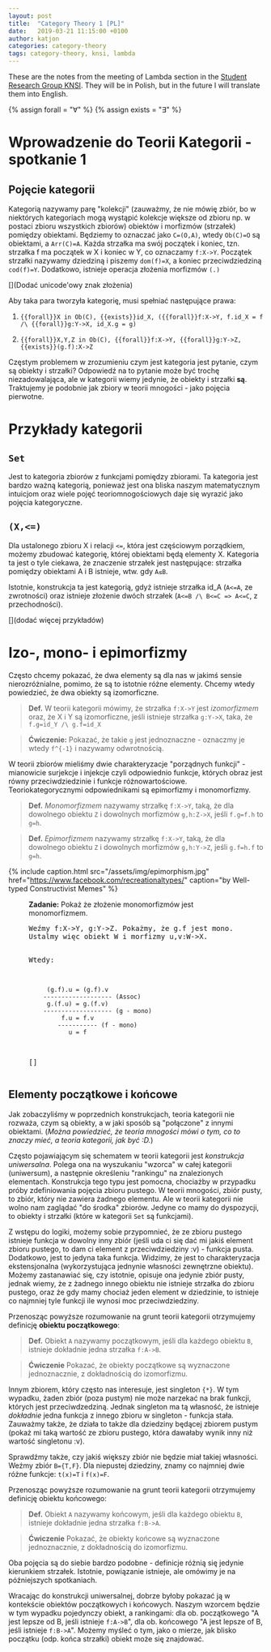 ```yaml
---
layout: post
title:  "Category Theory 1 [PL]"
date:   2019-03-21 11:15:00 +0100
author: katjon
categories: category-theory
tags: category-theory, knsi, lambda
---
```

These are the notes from the meeting of Lambda section in the [Student Research Group KNSI][knsi]. They will be in Polish, but in the future I will translate them into English.

{% assign forall = "∀" %}
{% assign exists = "∃" %}

[knsi]: https:/knsi-wppt.github.io


Wprowadzenie do Teorii Kategorii - spotkanie 1
===

Pojęcie kategorii
---

Kategorią nazywamy parę "kolekcji" (zauważmy, że nie mówię zbiór, bo w niektórych kategoriach mogą wystąpić kolekcje większe od zbioru np. w postaci zbioru wszystkich zbiorów) obiektów i morfizmów (strzałek) pomiędzy obiektami. Będziemy to oznaczać jako `C=(O,A)`, wtedy `Ob(C)=O` są obiektami, a `Arr(C)=A`. Każda strzałka ma swój początek i koniec, tzn. strzałka f ma początek w X i koniec w Y, co oznaczamy `f:X->Y`. Początek strzałki nazywamy dziedziną i piszemy `dom(f)=X`, a koniec przeciwdziedziną `cod(f)=Y`. Dodatkowo, istnieje operacja złożenia morfizmów `(.)` 

[](Dodać unicode'owy znak złożenia)

Aby taka para tworzyła kategorię, musi spełniać następujące prawa:

1. `{{forall}}X in Ob(C), {{exists}}id_X, ({{forall}}f:X->Y, f.id_X = f /\ {{forall}}g:Y->X, id_X.g = g)`

2. `{{forall}}X,Y,Z in Ob(C), {{forall}}f:X->Y, {{forall}}g:Y->Z, {{exists}}(g.f):X->Z`

Częstym problemem w zrozumieniu czym jest kategoria jest pytanie, czym są obiekty i strzałki? Odpowiedź na to pytanie może być trochę niezadowalająca, ale w kategorii wiemy jedynie, że obiekty i strzałki **są**. Traktujemy je podobnie jak zbiory w teorii mnogości - jako pojęcia pierwotne.

Przykłady kategorii
===

`Set`
---
Jest to kategoria zbiorów z funkcjami pomiędzy zbiorami. Ta kategoria jest bardzo ważną kategorią, ponieważ jest ona bliska naszym matematycznym intuicjom oraz wiele pojęć teoriomnogościowych daje się wyrazić jako pojęcia kategoryczne.

`(X,<=)`
---
Dla ustalonego zbioru X i relacji `<=`, która jest częściowym porządkiem, możemy zbudować kategorię, której obiektami będą elementy X. Kategoria ta jest o tyle ciekawa, że znaczenie strzałek jest następujące:
strzałka pomiędzy obiektami A i B istnieje, wtw. gdy `A≤B`.

Istotnie, konstrukcja ta jest kategorią, gdyż istnieje strzałka id_A (`A<=A`, ze zwrotności) oraz istnieje złożenie dwóch strzałek (`A<=B /\ B<=C => A<=C`, z przechodności).

<!-- <figure class="task">
Zadanie: Pokazać, że grupy z homomorfizmami grup tworzą kategorię (kategoria Grp).
</figure> -->

[](dodać więcej przykładów)

Izo-, mono- i epimorfizmy
===

Często chcemy pokazać, że dwa elementy są dla nas w jakimś sensie nierozróżnialne, pomimo, że są to istotnie różne elementy. Chcemy wtedy powiedzieć, że dwa obiekty są izomorficzne.

> **Def.** W teorii kategorii mówimy, że strzałka `f:X->Y` jest *izomorfizmem* oraz, że X i Y są izomorficzne, jeśli istnieje strzałka `g:Y->X`, taka, że  `f.g=id_Y /\ g.f=id_X`

> **Ćwiczenie:** Pokazać, że takie `g` jest jednoznaczne - oznaczmy je wtedy `f^{-1}` i nazywamy odwrotnością.

W teorii zbiorów mieliśmy dwie charakteryzacje "porządnych funkcji" - mianowicie surjekcje i injekcje czyli odpowiednio funkcje, których obraz jest równy przeciwdziedzinie i funkcje różnowartościowe. Teoriokategorycznymi odpowiednikami są epimorfizmy i monomorfizmy.

> **Def.** *Monomorfizmem* nazywamy strzałkę `f:X->Y`, taką, że dla dowolnego obiektu `Z` i dowolnych morfizmów `g,h:Z->X`, jeśli `f.g=f.h` to `g=h`.

> **Def.** *Epimorfizmem* nazywamy strzałkę `f:X->Y`, taką, że dla dowolnego obiektu `Z` i dowolnych morfizmów `g,h:Y->Z`, jeśli `g.f=h.f` to `g=h`.

{% include caption.html 
    src="/assets/img/epimorphism.jpg" 
    href="https://www.facebook.com/recreationaltypes/"
    caption="by Well-typed Constructivist Memes"
%}

<figure class="task">
<span><b>Zadanie:</b> Pokaż że złożenie monomorfizmów jest monomorfizmem.</span>
<pre>
Weźmy f:X->Y, g:Y->Z. Pokażmy, że g.f jest mono. 
Ustalmy więc obiekt W i morfizmy u,v:W->X.

Wtedy:

         (g.f).u = (g.f).v
        ------------------- (Assoc)
         g.(f.u) = g.(f.v) 
        ------------------- (g - mono)
             f.u = f.v 
            ----------- (f - mono)
               u = f
[]
</pre>
</figure>

Elementy początkowe i końcowe 
---

Jak zobaczyliśmy w poprzednich konstrukcjach, teoria kategorii nie rozważa, czym są obiekty, a w jaki sposób są "połączone" z innymi obiektami. (*Można powiedzieć, że teoria mnogości mówi o tym, co to znaczy mieć, a teoria kategorii, jak być :D.*)

Często pojawiającym się schematem w teorii kategorii jest *konstrukcja uniwersalna*. Polega ona na wyszukaniu "wzorca" w całej kategorii (uniwersum), a następnie określeniu "rankingu" na znalezionych elementach. Konstrukcja tego typu jest pomocna, chociażby w przypadku próby zdefiniowania pojęcia zbioru pustego. W teorii mnogości, zbiór pusty, to zbiór, który nie zawiera żadnego elementu. Ale w teorii kategorii nie wolno nam zaglądać "do środka" zbiorów. Jedyne co mamy do dyspozycji, to obiekty i strzałki (które w kategorii `Set` są funkcjami). 

Z wstępu do logiki, możemy sobie przypomnieć, że ze zbioru pustego istnieje funkcja w dowolny inny zbiór (jeśli uda ci się dać mi jakiś element zbioru pustego, to dam ci element z przeciwdziedziny :v) - funkcja pusta. Dodatkowo, jest to jedyna taka funkcja. Widzimy, że jest to charakteryzacja ekstensjonalna (wykorzystująca jednynie własności zewnętrzne obiektu). Możemy zastanawiać się, czy istotnie, opisuje ona jedynie zbiór pusty, jednak wiemy, że z żadnego innego obiektu nie istnieje strzałka do zbioru pustego, oraz że gdy mamy chociaż jeden element w dziedzinie, to istnieje co najmniej tyle funkcji ile wynosi moc przeciwdziedziny. 

Przenosząc powyższe rozumowanie na grunt teorii kategorii otrzymujemy definicję **obiektu początkowego**:

> **Def.** Obiekt `A` nazywamy początkowym, jeśli dla każdego obiektu `B`, istnieje dokładnie jedna strzałka `f:A->B`.

> **Ćwiczenie** Pokazać, że obiekty początkowe są wyznaczone jednoznacznie, z dokładnością do izomorfizmu.

Innym zbiorem, który często nas interesuje, jest singleton `{*}`. W tym wypadku, żaden zbiór (poza pustym) nie może narzekać na brak funkcji, których jest przeciwdzedziną. Jednak singleton ma tą własność, że istnieje *dokładnie* jedna funkcja z innego zbioru w singleton - funkcja stała. Zauważmy także, że działa to także dla dziedziny będącej zbiorem pustym (pokaż mi taką wartość ze zbioru pustego, która dawałaby wynik inny niż wartość singletonu :v). 

Sprawdźmy także, czy jakiś większy zbiór nie będzie miał takiej własności. Weźmy zbiór `B={T,F}`. Dla niepustej dziedziny, znamy co najmniej dwie różne funkcje: 
`t(x)=T` i `f(x)=F`. 

Przenosząc powyższe rozumowanie na grunt teorii kategorii otrzymujemy definicję obiektu końcowego:

> **Def.** Obiekt `A` nazywamy końcowym, jeśli dla każdego obiektu `B`, istnieje dokładnie jedna strzałka `f:B->A`.

> **Ćwiczenie** Pokazać, że obiekty końcowe są wyznaczone jednoznacznie, z dokładnością do izomorfizmu.

Oba pojęcia są do siebie bardzo podobne - definicje różnią się jedynie kierunkiem strzałek. Istotnie, powiązanie istnieje, ale omówimy je na późniejszych spotkaniach.

Wracając do konstrukcji uniwersalnej, dobrze byłoby pokazać ją w kontekście obiektów początkowych i końcowych. Naszym wzorcem będzie w tym wypadku pojedynczy obiekt, a rankingami: dla ob. początkowego "A jest lepsze od B, jeśli istnieje `f:A->B`", dla ob. końcowego "A jest lepsze of B, jeśli istnieje `f:B->A`". Możemy myśleć o tym, jako o mierze, jak blisko początku (odp. końca strzałki) obiekt może się znajdować.
